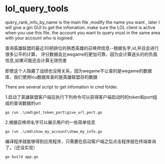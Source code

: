 
# lol_query_tools
query_rank_info_by_name is the main file ,modify the name you want ,
later I will give a gin   GUI to get the infomation.
make sure the LOL  client is active when you use this file.
the account you want to query must in the same area with your account who is logined.

查询英雄联盟的最近30把排位的熟悉英雄的召唤师信息--根据名字,id,并且会进行很多公平的计算，
评分数据会比wegame的更加可靠，因为会计算送头的的负面信息,如果可能还会计算无效伤害

即使这个人隐藏了战绩也没用关系，因为wegame不让查的是wegame的数据库，我们使用lcu数据库查的是英雄联盟存的数据

There are several script to get infomation in cmd folder. 

1.启动了英雄联盟客户端后执行下列命令可以获得客户端启动时的token和port组成的查询数据的url
```
go run .\cmd\get_token_port\give_url_port.go
```


2.根据召唤师名字可以展示用户的一些简单信息
```
go run .\cmd\show_my_account\show_my_info.go
```

编译程序就能够得到应用程序，只需要在启动客户端之后点击程序就在终端查询了。（还没实现）
```
go build app.go
```
